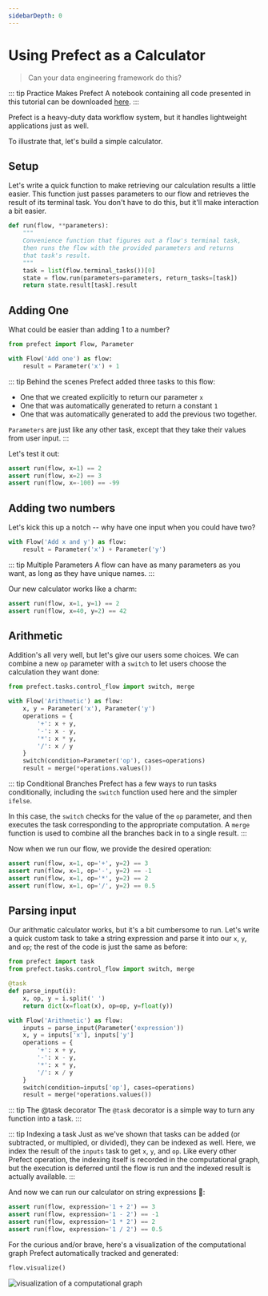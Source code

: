 ```yaml
---
sidebarDepth: 0
---
```


# Using Prefect as a Calculator

> Can your data engineering framework do this?

::: tip Practice Makes Prefect
A notebook containing all code presented in this tutorial can be downloaded [here](/notebooks/calculator.ipynb).
:::

Prefect is a heavy-duty data workflow system, but it handles lightweight applications just as well.

To illustrate that, let's build a simple calculator.

## Setup

Let's write a quick function to make retrieving our calculation results a little easier. This function just passes parameters to our flow and retrieves the result of its terminal task. You don't have to do this, but it'll make interaction a bit easier.

```python
def run(flow, **parameters):
    """
    Convenience function that figures out a flow's terminal task,
    then runs the flow with the provided parameters and returns
    that task's result.
    """
    task = list(flow.terminal_tasks())[0]
    state = flow.run(parameters=parameters, return_tasks=[task])
    return state.result[task].result
```

## Adding One

What could be easier than adding 1 to a number?

```python
from prefect import Flow, Parameter

with Flow('Add one') as flow:
    result = Parameter('x') + 1
```

::: tip Behind the scenes
Prefect added three tasks to this flow:

- One that we created explicitly to return our parameter `x`
- One that was automatically generated to return a constant `1`
- One that was automatically generated to add the previous two together.

`Parameters` are just like any other task, except that they take their values from user input.
:::

Let's test it out:

```python
assert run(flow, x=1) == 2
assert run(flow, x=2) == 3
assert run(flow, x=-100) == -99
```

## Adding two numbers

Let's kick this up a notch -- why have one input when you could have two?

```python
with Flow('Add x and y') as flow:
    result = Parameter('x') + Parameter('y')
```

::: tip Multiple Parameters
A flow can have as many parameters as you want, as long as they have unique names.
:::

Our new calculator works like a charm:

```python
assert run(flow, x=1, y=1) == 2
assert run(flow, x=40, y=2) == 42
```

## Arithmetic

Addition's all very well, but let's give our users some choices. We can combine a new `op` parameter with a `switch` to let users choose the calculation they want done:

```python
from prefect.tasks.control_flow import switch, merge

with Flow('Arithmetic') as flow:
    x, y = Parameter('x'), Parameter('y')
    operations = {
        '+': x + y,
        '-': x - y,
        '*': x * y,
        '/': x / y
    }
    switch(condition=Parameter('op'), cases=operations)
    result = merge(*operations.values())
```

::: tip Conditional Branches
Prefect has a few ways to run tasks conditionally, including the `switch` function used here and the simpler `ifelse`.

In this case, the `switch` checks for the value of the `op` parameter, and then executes the task corresponding to the appropriate computation. A `merge` function is used to combine all the branches back in to a single result.
:::

Now when we run our flow, we provide the desired operation:

```python
assert run(flow, x=1, op='+', y=2) == 3
assert run(flow, x=1, op='-', y=2) == -1
assert run(flow, x=1, op='*', y=2) == 2
assert run(flow, x=1, op='/', y=2) == 0.5
```

## Parsing input

Our arithmatic calculator works, but it's a bit cumbersome to run. Let's write a quick custom task to take a string expression and parse it into our `x`, `y`, and `op`; the rest of the code is just the same as before:

```python
from prefect import task
from prefect.tasks.control_flow import switch, merge

@task
def parse_input(i):
    x, op, y = i.split(' ')
    return dict(x=float(x), op=op, y=float(y))

with Flow('Arithmetic') as flow:
    inputs = parse_input(Parameter('expression'))
    x, y = inputs['x'], inputs['y']
    operations = {
        '+': x + y,
        '-': x - y,
        '*': x * y,
        '/': x / y
    }
    switch(condition=inputs['op'], cases=operations)
    result = merge(*operations.values())
```

::: tip The @task decorator
The `@task` decorator is a simple way to turn any function into a task.
:::

::: tip Indexing a task
Just as we've shown that tasks can be added (or subtracted, or multipled, or divided), they can be indexed as well. Here, we index the result of the `inputs` task to get `x`, `y`, and `op`. Like every other Prefect operation, the indexing itself is recorded in the computational graph, but the execution is deferred until the flow is run and the indexed result is actually available.
:::

And now we can run our calculator on string expressions :tada::

```python
assert run(flow, expression='1 + 2') == 3
assert run(flow, expression='1 - 2') == -1
assert run(flow, expression='1 * 2') == 2
assert run(flow, expression='1 / 2') == 0.5
```

For the curious and/or brave, here's a visualization of the computational graph Prefect automatically tracked and generated:

```python
flow.visualize()
```

![visualization of a computational graph](/calculator.png)
